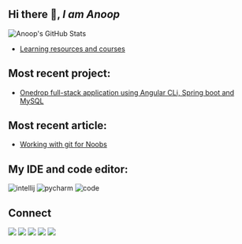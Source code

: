 ## Hi there 👋, *I am Anoop*
![Anoop's GitHub Stats](https://github-readme-stats.vercel.app/api?username=aps08&show_icons=true&theme=dracula)

- [Learning resources and courses](https://aps08.medium.com/some-priceless-courses-by-udemy-and-github-resources-b0f8b57f5dd1)

## Most recent project:
 - [Onedrop full-stack application using Angular CLi, Spring boot and MySQL](https://github.com/aps08/onedrop)

## Most recent article:
 - [Working with git for Noobs](https://aps08.medium.com/working-with-git-for-noobs-fe07222deca7)
 
 
 ## My IDE and code editor:
  ![intellij](https://img.shields.io/badge/IntelliJIDEA-000000.svg?style=for-the-badge&logo=intellij-idea&logoColor=white)
  ![pycharm](https://img.shields.io/badge/pycharm-143?style=for-the-badge&logo=pycharm&logoColor=black&color=black&labelColor=green)
  ![code](	https://img.shields.io/badge/Visual_Studio_Code-0078D4?style=for-the-badge&logo=visual%20studio%20code&logoColor=white)
 
 ## Connect
<p>
 
 [![](https://img.shields.io/badge/Twitter-1DA1F2?style=for-the-badge&logo=twitter&logoColor=white)](https://twitter.com/aps08__)
 [![](https://img.shields.io/badge/Medium-12100E?style=for-the-badge&logo=medium&logoColor=white)](https://medium.com/@aps08)
 [![](https://img.shields.io/badge/LinkedIn-0077B5?style=for-the-badge&logo=linkedin&logoColor=white)](https://www.linkedin.com/in/aps08)
 [![](https://img.shields.io/badge/GitHub-100000?style=for-the-badge&logo=github&logoColor=white)](https://github.com/aps08)
 [![](https://img.shields.io/badge/YouTube-FF0000?style=for-the-badge&logo=youtube&logoColor=white)](https://www.youtube.com/channel/UC8biJQnoqm1s2FZ8LK90baA)
</p>
